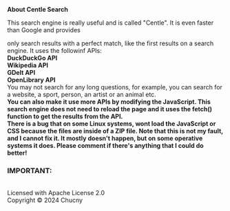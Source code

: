 <!DOCTYPE html><html lang="en"><body><strong>About Centle Search</strong><br><p>This search engine is really useful and is called "Centle". It is even faster than Google and provides 
only search results with a perfect match, like the first results on a search engine. It uses the followinf APIs: <br><strong>DuckDuckGo API<br>Wikipedia API<br>GDelt API<br>OpenLibrary API</strong><br>You may not search for any long questions, for example, you can search for <br>a website, a sport, person, an artist or an animal etc.
<br><strong>You can also make it use more APIs by modifying the JavaScript. This search engine does not need to reload the page and it uses the fetch() function to get the results from the API.<br>There is a bug that on some Linux systems, wont load the JavaScript or CSS because the files are inside of a ZIP file. Note that this is not my fault, and I cannot fix it. It mostly doesn't happen, but on some operative systems it does. Please comment if there's anything that I could do better!</strong><br><h3>IMPORTANT:</h3><br>Licensed with Apache License 2.0<br>Copyright &#169; 
2024 Chucny</p></body></html>
